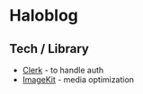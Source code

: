# Haloblog

## Tech / Library

- [Clerk](https://clerk.com/) - to handle auth
- [ImageKit](https://imagekit.io/) - media optimization
